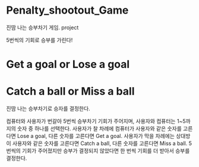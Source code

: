 # Penalty_shootout_Game
진땀 나는 승부차기 게임. project

5번씩의 기회로 승부를 가린다!
# Get a goal or Lose a goal
# Catch a ball or Miss a ball
진땀 나는 승부차기로 승자를 결정한다.

컴퓨터와 사용자가 번갈아 5번씩 승부차기 기회가 주어지며, 사용자와 컴퓨터는 1~5까지의 숫자 중 하나를 선택한다.
사용자가 찰 차례에 컴퓨터가 사용자와 같은 숫자를 고른다면 Lose a goal, 다른 숫자를 고른다면 Get a goal.
사용자가 막을 차례에는 상대방이 사용자와 같은 숫자를 고른다면 Catch a ball, 다른 숫자를 고른다면 Miss a ball.
5번씩의 기회가 주어졌지만 승부가 결정되지 않았다면 한 번씩 기회를 더 받아서 승부를 결정한다.

